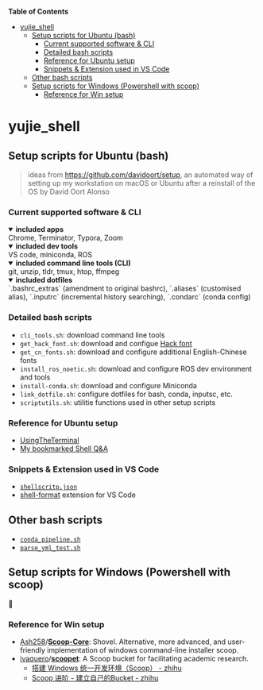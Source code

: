 <!-- START doctoc generated TOC please keep comment here to allow auto update -->
<!-- DON'T EDIT THIS SECTION, INSTEAD RE-RUN doctoc TO UPDATE -->
**Table of Contents**

- [yujie_shell](#yujie_shell)
  - [Setup scripts for Ubuntu (bash)](#setup-scripts-for-ubuntu-bash)
    - [Current supported software & CLI](#current-supported-software--cli)
    - [Detailed bash scripts](#detailed-bash-scripts)
    - [Reference for Ubuntu setup](#reference-for-ubuntu-setup)
    - [Snippets & Extension used in VS Code](#snippets--extension-used-in-vs-code)
  - [Other bash scripts](#other-bash-scripts)
  - [Setup scripts for Windows (Powershell with scoop)](#setup-scripts-for-windows-powershell-with-scoop)
    - [Reference for Win setup](#reference-for-win-setup)

<!-- END doctoc generated TOC please keep comment here to allow auto update -->

# yujie_shell

## Setup scripts for Ubuntu (bash)

> ideas from <https://github.com/davidoort/setup>, an automated way of setting up my workstation on macOS or Ubuntu after a reinstall of the OS by David Oort Alonso

### Current supported software & CLI

<details open>
    <summary><b>included apps</b></summary>
        <div align="left">
            Chrome, Terminator, Typora, Zoom
        </div>
</details>

<details open>
    <summary><b>included dev tools</b></summary>
        <div align="left">
            VS code, miniconda, ROS
        </div>
</details>

<details open>
    <summary><b>included command line tools (CLI)</b></summary>
        <div align="left">
            git, unzip, tldr, tmux, htop, ffmpeg
        </div>
</details>

<details open>
    <summary><b>included dotfiles</b></summary>
        <div align="left">
            `.bashrc_extras` (amendment to original bashrc), `.aliases` (customised alias), `.inputrc` (incremental history searching), `.condarc` (conda config)
        </div>
</details>

### Detailed bash scripts

- `cli_tools.sh`: download command line tools
- `get_hack_font.sh`: download and configue [Hack font](https://github.com/source-foundry/Hack)
- `get_cn_fonts.sh`: download and configure additional English-Chinese fonts
- `install_ros_noetic.sh`: download and configure ROS dev environment and tools
- `install-conda.sh`: download and configure Miniconda
- `link_dotfile.sh`: configure dotfiles for bash, conda, inputsc, etc.
- `scriptutils.sh`: utilitie functions used in other setup scripts

### Reference for Ubuntu setup

- [UsingTheTerminal](https://help.ubuntu.com/community/UsingTheTerminal)
- [My bookmarked Shell Q&A](https://www.notion.so/yujiehe/Shell-scripts-Q-A-fb3ebb4dcf1b42bf8a99fb0a52241e60)

### Snippets & Extension used in VS Code

- [`shellscritp.json`](./shellscritp.json)
- [shell-format](https://marketplace.visualstudio.com/items?itemName=foxundermoon.shell-format) extension for VS Code

## Other bash scripts

- [`conda_pipeline.sh`](./misc/conda_pipeline.sh)
- [`parse_yml_test.sh`](./misc/yaml/parse_yml_test.sh)

## Setup scripts for Windows (Powershell with scoop)

:construction:

### Reference for Win setup

- [Ash258](https://github.com/Ash258)/**[Scoop-Core](https://github.com/Ash258/Scoop-Core)**: Shovel. Alternative, more advanced, and user-friendly implementation of windows command-line installer scoop.
- [ivaquero](https://github.com/ivaquero)/**[scoopet](https://github.com/ivaquero/scoopet)**: A Scoop bucket for facilitating academic research.
  - [搭建 Windows 统一开发环境（Scoop） - zhihu](https://zhuanlan.zhihu.com/p/128955118)
  - [Scoop 进阶 - 建立自己的Bucket - zhihu](https://zhuanlan.zhihu.com/p/165635039)
